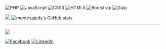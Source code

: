 ![PHP](https://img.shields.io/badge/php-%23777BB4.svg?style=for-the-badge&logo=php&logoColor=white) ![JavaScript](https://img.shields.io/badge/javascript-%23323330.svg?style=for-the-badge&logo=javascript&logoColor=%23F7DF1E) ![CSS3](https://img.shields.io/badge/css3-%231572B6.svg?style=for-the-badge&logo=css3&logoColor=white) ![HTML5](https://img.shields.io/badge/html5-%23E34F26.svg?style=for-the-badge&logo=html5&logoColor=white) ![Bootstrap](https://img.shields.io/badge/bootstrap-%23563D7C.svg?style=for-the-badge&logo=bootstrap&logoColor=white) ![Gulp](https://img.shields.io/badge/GULP-%23CF4647.svg?style=for-the-badge&logo=gulp&logoColor=white)

![](https://github-readme-streak-stats.herokuapp.com/?user=montesajudy&theme=dracula&hide_border=false)
![montesajudy's GitHub stats](https://github-readme-stats.vercel.app/api?username=montesajudy&show_icons=true&theme=dracula&count_private=true&include_all_commits=true&hide=stars,contribs)

---
[![](https://visitcount.itsvg.in/api?id=montesajudy&icon=5&color=6)](https://visitcount.itsvg.in)

[![Facebook](https://img.shields.io/badge/Facebook-%231877F2.svg?logo=Facebook&logoColor=white)](https://facebook.com/montesajudy) [![LinkedIn](https://img.shields.io/badge/LinkedIn-%230077B5.svg?logo=linkedin&logoColor=white)](https://linkedin.com/in/montesajudy) 
